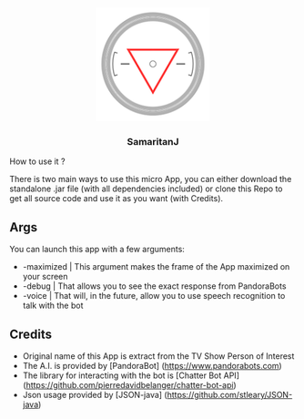 <p align="center">
  <img src="/src/main/resources/images/samaritan.png" width="200">

  <h3 align="center">SamaritanJ</h3>

  <p align="center>
    A micro Samaritan (inspired by Person Of Interest) made in java with PandoraBot
  </p>
</p>

## How to use it ?
There is two main ways to use this micro App, you can either download the standalone .jar file (with all dependencies included) or clone this Repo to get all source code and use it as you want (with Credits).

## Args
You can launch this app with a few arguments:

- \-maximized | This argument makes the frame of the App maximized on your screen
- \-debug | That allows you to see the exact response from PandoraBots
- \-voice | That will, in the future, allow you to use speech recognition to talk with the bot

## Credits
- Original name of this App is extract from the TV Show Person of Interest
- The A.I. is provided by [PandoraBot] (https://www.pandorabots.com)
- The library for interacting with the bot is [Chatter Bot API] (https://github.com/pierredavidbelanger/chatter-bot-api)
- Json usage provided by [JSON-java] (https://github.com/stleary/JSON-java)